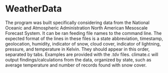 # WeatherData
The program was built specifically considering data from the National Oceanic and Atmospheric Administration North American Mesoscale Forecast System. It can be ran feeding file names to the command line. The expected format of the lines in these files is a state abbreviation, timestamp, geolocation, humidity, indicator of snow, cloud cover, indicator of lightning, pressure, and temperature in Kelvin. They should appear in this order, separated by tabs. Examples are provided with the .tdv files. climate.c will output findings/calculations from the data, organized by state, such as average temperature and number of records found with snow cover.
